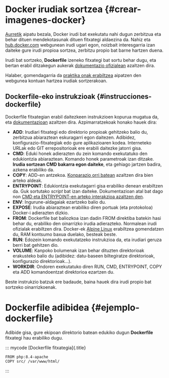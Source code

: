 
# Docker irudiak sortzea {#crear-imagenes-docker}

[Aurretik](#imágenes-docker) aipatu bezala, Docker irudi bat exekutatu nahi dugun zerbitzua eta behar dituen mendekotasunak dituen fitxategi aldaezina da. Nahiz eta [hub.docker.com](https://hub.docker.com/) webgunean irudi ugari egon, noizbait interesgarria izan daiteke gure irudi propioa sortzea, zerbitzu propio bat barne hartzen duena.

Irudi bat sortzeko, **Dockerfile** izeneko fitxategi bat sortu behar dugu, eta bertan erabil ditzakegun aukerak [dokumentazio ofizialean](https://docs.docker.com/reference/dockerfile/) azaltzen dira.

Halaber, gomendagarria da [praktika onak erabiltzea](https://docs.docker.com/build/building/best-practices/) aipatzen den webgunea kontuan hartzea irudiak sortzerakoan.

##  Dockerfile-eko instrukzioak {#instrucciones-dockerfile}

Dockerfile fitxategian erabil daitezkeen instrukzioen kopurua mugatua da, eta [dokumentazioan](https://docs.docker.com/reference/dockerfile/) azaltzen dira. Azpimarratzekoak honako hauek dira:


- **ADD**: Irudiari fitxategi edo direktorio propioak gehitzeko balio du, zerbitzua abiaraztean eskuragarri egon daitezen. Adibidez, konfigurazio-fitxategiak edo gure aplikazioaren kodea. Interneteko URLak edo GIT errepositorioak ere erabili daitezke jatorri gisa.
- **CMD**: Eduki honek adierazten du zein komando exekutatuko den edukiontzia abiaraztean. Komando honek parametroak izan ditzake. **Irudia sortzean CMD bakarra egon daiteke**, eta gehiago jartzen badira, azkena erabiliko da.
- **COPY**: ADD-en antzekoa. [Konparazio orri batean](https://docs.docker.com/build/building/best-practices/#add-or-copy) azaltzen dira bien arteko aldeak.
- **ENTRYPOINT**: Edukiontzia exekutagarri gisa erabiliko denean erabiltzen da. Guk sortutako *script* bat izan daiteke. Dokumentazioan atal bat dago non [CMD eta ENTRYPOINT-en arteko interakzioa azaltzen den](https://docs.docker.com/reference/dockerfile/#understand-how-cmd-and-entrypoint-interact).
- **ENV**: Ingurune-aldagaiak ezartzeko balio du.
- **EXPOSE**: Irudia abiaraztean erabiliko diren portuak (eta protokoloa) Docker-i adierazten dizkio.
- **FROM**: Dockerfile bat baliozkoa izan dadin FROM direktiba batekin hasi behar du, erabiliko den oinarrizko irudia adierazteko. Normalean irudi ofizialak erabiltzen dira. Docker-ek [Alpine Linux](https://www.alpinelinux.org/) erabiltzea gomendatzen du, RAM kontsumo baxua duelako, besteak beste.
- **RUN**: Edozein komando exekutatzeko instrukzioa da, eta irudiari geruza berri bat gehitzen dio.
- **VOLUME**: Kanpoko bolumenak izan behar dituzten direktorioak erakusteko balio du (adibidez: datu-baseen biltegiratze direktorioak, konfigurazio direktorioak...).
- **WORKDIR**: Ondoren exekutatuko diren RUN, CMD, ENTRYPOINT, COPY eta ADD komandoentzat direktorioa ezartzen du.


Beste instrukzio batzuk ere badaude, baina hauek dira irudi propio bat sortzeko oinarrizkoenak.

# Dockerfile adibidea {#ejemplo-dockerfile}

Adibide gisa, gure ekipoan direktorio batean edukiko dugun **Dockerfile** fitxategi hau erabiliko dugu.

::: mycode
[Dockerfile fitxategia]{.title}

``` docker
FROM php:8.4-apache
COPY src/ /var/www/html/
```
:::

<!-- ## Crear imagen {#crear-imagen}

hay que añadir cosas... -->

